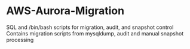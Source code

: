 # AWS-Aurora-Migration
SQL and /bin/bash scripts for migration, audit, and snapshot control
Contains migration scripts from mysqldump, audit and manual snapshot processing

